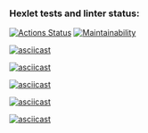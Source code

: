 ### Hexlet tests and linter status:
[![Actions Status](https://github.com/Acemore/backend-project-44/workflows/hexlet-check/badge.svg)](https://github.com/Acemore/backend-project-44/actions)
[![Maintainability](https://api.codeclimate.com/v1/badges/a65bf82031c963b06b2d/maintainability)](https://codeclimate.com/github/Acemore/backend-project-44/maintainability)

[![asciicast](https://asciinema.org/a/4FA7XaJoDlkdc8lAV1QTRk8KY.svg)](https://asciinema.org/a/4FA7XaJoDlkdc8lAV1QTRk8KY)

[![asciicast](https://asciinema.org/a/LW5ulstZDb2vBZ45u4g3J8FHL.svg)](https://asciinema.org/a/LW5ulstZDb2vBZ45u4g3J8FHL)

[![asciicast](https://asciinema.org/a/alkD27H2Vim4FJaOCv918lqRJ.svg)](https://asciinema.org/a/alkD27H2Vim4FJaOCv918lqRJ)

[![asciicast](https://asciinema.org/a/7X9vcnGLHeKpOcliN82FW7USi.svg)](https://asciinema.org/a/7X9vcnGLHeKpOcliN82FW7USi)

[![asciicast](https://asciinema.org/a/2kRN9pZrR7K8ZEXS3cP0ElzmW.svg)](https://asciinema.org/a/2kRN9pZrR7K8ZEXS3cP0ElzmW)